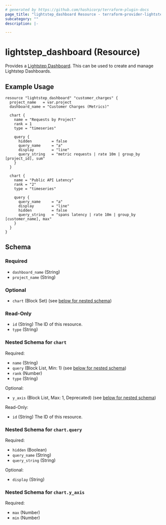 ```yaml
---
# generated by https://github.com/hashicorp/terraform-plugin-docs
page_title: "lightstep_dashboard Resource - terraform-provider-lightstep"
subcategory: ""
description: |-

---
```


# lightstep_dashboard (Resource)

Provides a [Lightstep Dashboard](https://api-docs.lightstep.com/reference/listmetricdashboardid). This can be used to create and manage Lightstep Dashboards.


## Example Usage

```hcl
resource "lightstep_dashboard" "customer_charges" {
  project_name   = var.project
  dashboard_name = "Customer Charges (Metrics)"

  chart {
    name = "Requests by Project"
    rank = 1
    type = "timeseries"

    query {
      hidden         = false
      query_name     = "a"
      display        = "line"
      query_string   = "metric requests | rate 10m | group_by [project_id], sum"
    }
  }

  chart {
    name = "Public API Latency"
    rank = "2"
    type = "timeseries"

    query {
      query_name     = "a"
      display        = "line"
      hidden         = false
      query_string   = "spans latency | rate 10m | group_by [customer_name], max"
    }
  }
}
```

<!-- schema generated by tfplugindocs -->
## Schema

### Required

- `dashboard_name` (String)
- `project_name` (String)

### Optional

- `chart` (Block Set) (see [below for nested schema](#nestedblock--chart))

### Read-Only

- `id` (String) The ID of this resource.
- `type` (String)

<a id="nestedblock--chart"></a>
### Nested Schema for `chart`

Required:

- `name` (String)
- `query` (Block List, Min: 1) (see [below for nested schema](#nestedblock--chart--query))
- `rank` (Number)
- `type` (String)

Optional:

- `y_axis` (Block List, Max: 1, Deprecated) (see [below for nested schema](#nestedblock--chart--y_axis))

Read-Only:

- `id` (String) The ID of this resource.

<a id="nestedblock--chart--query"></a>
### Nested Schema for `chart.query`

Required:

- `hidden` (Boolean)
- `query_name` (String)
- `query_string` (String)

Optional:

- `display` (String)


<a id="nestedblock--chart--y_axis"></a>
### Nested Schema for `chart.y_axis`

Required:

- `max` (Number)
- `min` (Number)
